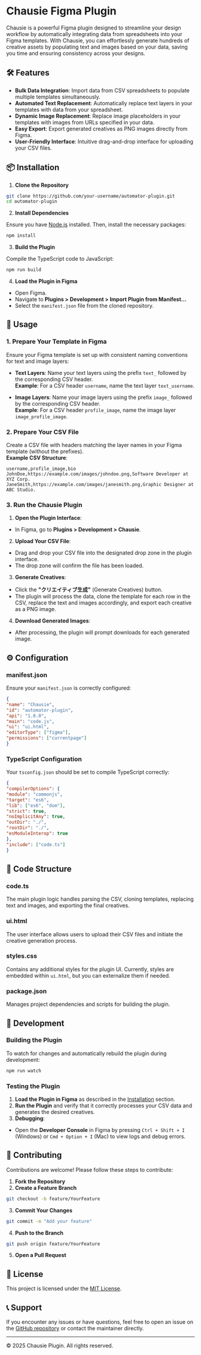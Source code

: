 # Chausie Figma Plugin

Chausie is a powerful Figma plugin designed to streamline your design workflow by automatically integrating data from spreadsheets into your Figma templates. With Chausie, you can effortlessly generate hundreds of creative assets by populating text and images based on your data, saving you time and ensuring consistency across your designs.

## 🛠️ Features

- **Bulk Data Integration**: Import data from CSV spreadsheets to populate multiple templates simultaneously.
- **Automated Text Replacement**: Automatically replace text layers in your templates with data from your spreadsheet.
- **Dynamic Image Replacement**: Replace image placeholders in your templates with images from URLs specified in your data.
- **Easy Export**: Export generated creatives as PNG images directly from Figma.
- **User-Friendly Interface**: Intuitive drag-and-drop interface for uploading your CSV files.

## 📦 Installation

1. **Clone the Repository**

```bash
git clone https://github.com/your-username/automator-plugin.git
cd automator-plugin
```

2. **Install Dependencies**

Ensure you have [Node.js](https://nodejs.org/) installed. Then, install the necessary packages:

```bash
npm install
```

3. **Build the Plugin**

Compile the TypeScript code to JavaScript:

```bash
npm run build
```

4. **Load the Plugin in Figma**

- Open Figma.
- Navigate to **Plugins > Development > Import Plugin from Manifest...**
- Select the `manifest.json` file from the cloned repository.

## 📖 Usage

### 1. **Prepare Your Template in Figma**

Ensure your Figma template is set up with consistent naming conventions for text and image layers:

- **Text Layers**: Name your text layers using the prefix `text_` followed by the corresponding CSV header.  
**Example**: For a CSV header `username`, name the text layer `text_username`.

- **Image Layers**: Name your image layers using the prefix `image_` followed by the corresponding CSV header.  
**Example**: For a CSV header `profile_image`, name the image layer `image_profile_image`.

### 2. **Prepare Your CSV File**

Create a CSV file with headers matching the layer names in your Figma template (without the prefixes).  
**Example CSV Structure**:

```csv
username,profile_image,bio
JohnDoe,https://example.com/images/johndoe.png,Software Developer at XYZ Corp.
JaneSmith,https://example.com/images/janesmith.png,Graphic Designer at ABC Studio.
```

### 3. **Run the Chausie Plugin**

1. **Open the Plugin Interface**:
- In Figma, go to **Plugins > Development > Chausie**.

2. **Upload Your CSV File**:
- Drag and drop your CSV file into the designated drop zone in the plugin interface.
- The drop zone will confirm the file has been loaded.

3. **Generate Creatives**:
- Click the **"クリエイティブ生成"** (Generate Creatives) button.
- The plugin will process the data, clone the template for each row in the CSV, replace the text and images accordingly, and export each creative as a PNG image.

4. **Download Generated Images**:
- After processing, the plugin will prompt downloads for each generated image.

## ⚙️ Configuration

### **manifest.json**

Ensure your `manifest.json` is correctly configured:

```json
{
"name": "Chausie",
"id": "automator-plugin",
"api": "1.0.0",
"main": "code.js",
"ui": "ui.html",
"editorType": ["figma"],
"permissions": ["currentpage"]
}
```

### **TypeScript Configuration**

Your `tsconfig.json` should be set to compile TypeScript correctly:

```json
{
"compilerOptions": {
"module": "commonjs",
"target": "es6",
"lib": ["es6", "dom"],
"strict": true,
"noImplicitAny": true,
"outDir": "./",
"rootDir": "./",
"esModuleInterop": true
},
"include": ["code.ts"]
}
```

## 🧩 Code Structure

### **code.ts**

The main plugin logic handles parsing the CSV, cloning templates, replacing text and images, and exporting the final creatives.

### **ui.html**

The user interface allows users to upload their CSV files and initiate the creative generation process.

### **styles.css**

Contains any additional styles for the plugin UI. Currently, styles are embedded within `ui.html`, but you can externalize them if needed.

### **package.json**

Manages project dependencies and scripts for building the plugin.

## 🔧 Development

### **Building the Plugin**

To watch for changes and automatically rebuild the plugin during development:

```bash
npm run watch
```

### **Testing the Plugin**

1. **Load the Plugin in Figma** as described in the [Installation](#installation) section.
2. **Run the Plugin** and verify that it correctly processes your CSV data and generates the desired creatives.
3. **Debugging**:
- Open the **Developer Console** in Figma by pressing `Ctrl + Shift + I` (Windows) or `Cmd + Option + I` (Mac) to view logs and debug errors.

## 📝 Contributing

Contributions are welcome! Please follow these steps to contribute:

1. **Fork the Repository**
2. **Create a Feature Branch**

```bash
git checkout -b feature/YourFeature
```

3. **Commit Your Changes**

```bash
git commit -m "Add your feature"
```

4. **Push to the Branch**

```bash
git push origin feature/YourFeature
```

5. **Open a Pull Request**

## 📄 License

This project is licensed under the [MIT License](LICENSE).

## 📞 Support

If you encounter any issues or have questions, feel free to open an issue on the [GitHub repository](https://github.com/your-username/automator-plugin/issues) or contact the maintainer directly.

---

© 2025 Chausie Plugin. All rights reserved.
```
